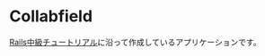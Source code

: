 # Collabfield

[Rails中級チュートリアル](https://www.freecodecamp.org/news/lets-create-an-intermediate-level-ruby-on-rails-application-d7c6e997c63f/)に沿って作成しているアプリケーションです。
